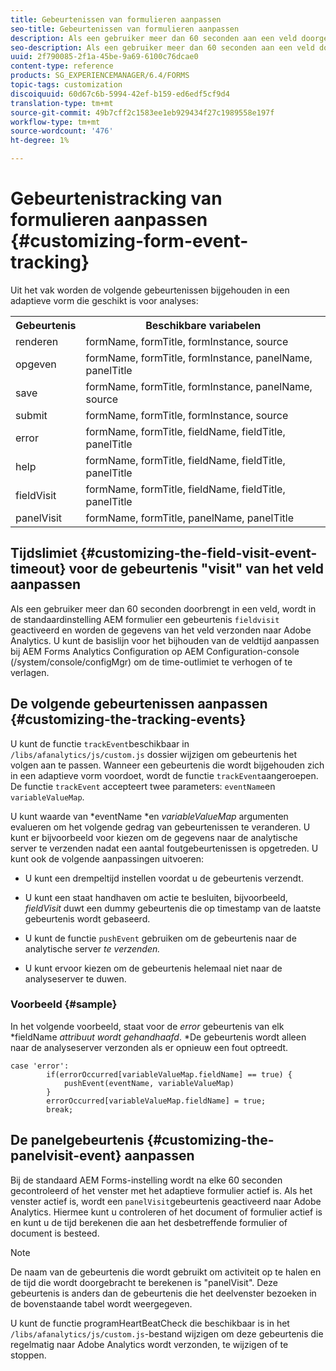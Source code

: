 ```yaml
---
title: Gebeurtenissen van formulieren aanpassen
seo-title: Gebeurtenissen van formulieren aanpassen
description: Als een gebruiker meer dan 60 seconden aan een veld doorgeeft, wordt een veldbezoek-gebeurtenis geactiveerd en worden de gegevens van het veld naar Adobe SiteCatalyst verzonden.
seo-description: Als een gebruiker meer dan 60 seconden aan een veld doorgeeft, wordt een veldbezoek-gebeurtenis geactiveerd en worden de gegevens van het veld naar Adobe SiteCatalyst verzonden.
uuid: 2f790085-2f1a-45be-9a69-6100c76dcae0
content-type: reference
products: SG_EXPERIENCEMANAGER/6.4/FORMS
topic-tags: customization
discoiquuid: 60d67c6b-5994-42ef-b159-ed6edf5cf9d4
translation-type: tm+mt
source-git-commit: 49b7cff2c1583ee1eb929434f27c1989558e197f
workflow-type: tm+mt
source-wordcount: '476'
ht-degree: 1%

---
```



# Gebeurtenistracking van formulieren aanpassen {#customizing-form-event-tracking}

Uit het vak worden de volgende gebeurtenissen bijgehouden in een adaptieve vorm die geschikt is voor analyses:

<table> 
 <tbody> 
  <tr> 
   <th>Gebeurtenis</th> 
   <th>Beschikbare variabelen</th> 
  </tr> 
  <tr> 
   <td>renderen</td> 
   <td>formName, formTitle, formInstance, source</td> 
  </tr> 
  <tr> 
   <td>opgeven</td> 
   <td>formName, formTitle, formInstance, panelName, panelTitle</td> 
  </tr> 
  <tr> 
   <td>save</td> 
   <td>formName, formTitle, formInstance, panelName, source</td> 
  </tr> 
  <tr> 
   <td>submit</td> 
   <td>formName, formTitle, formInstance, source</td> 
  </tr> 
  <tr> 
   <td>error</td> 
   <td>formName, formTitle, fieldName, fieldTitle, panelTitle</td> 
  </tr> 
  <tr> 
   <td>help</td> 
   <td>formName, formTitle, fieldName, fieldTitle, panelTitle</td> 
  </tr> 
  <tr> 
   <td>fieldVisit</td> 
   <td>formName, formTitle, fieldName, fieldTitle, panelTitle<br /> </td> 
  </tr> 
  <tr> 
   <td>panelVisit</td> 
   <td>formName, formTitle, panelName, panelTitle</td> 
  </tr> 
 </tbody> 
</table>

## Tijdslimiet {#customizing-the-field-visit-event-timeout} voor de gebeurtenis &quot;visit&quot; van het veld aanpassen

Als een gebruiker meer dan 60 seconden doorbrengt in een veld, wordt in de standaardinstelling AEM formulier een gebeurtenis `fieldvisit` geactiveerd en worden de gegevens van het veld verzonden naar Adobe Analytics. U kunt de basislijn voor het bijhouden van de veldtijd aanpassen bij AEM Forms Analytics Configuration op AEM Configuration-console (/system/console/configMgr) om de time-outlimiet te verhogen of te verlagen.

## De volgende gebeurtenissen aanpassen {#customizing-the-tracking-events}

U kunt de functie `trackEvent`beschikbaar in `/libs/afanalytics/js/custom.js` dossier wijzigen om gebeurtenis het volgen aan te passen. Wanneer een gebeurtenis die wordt bijgehouden zich in een adaptieve vorm voordoet, wordt de functie `trackEvent`aangeroepen. De functie `trackEvent` accepteert twee parameters: `eventName`en `variableValueMap`.

U kunt waarde van *eventName *en *variableValueMap* argumenten evalueren om het volgende gedrag van gebeurtenissen te veranderen. U kunt er bijvoorbeeld voor kiezen om de gegevens naar de analytische server te verzenden nadat een aantal foutgebeurtenissen is opgetreden. U kunt ook de volgende aanpassingen uitvoeren:

* U kunt een drempeltijd instellen voordat u de gebeurtenis verzendt.
* U kunt een staat handhaven om actie te besluiten, bijvoorbeeld, *fieldVisit* duwt een dummy gebeurtenis die op timestamp van de laatste gebeurtenis wordt gebaseerd.
* U kunt de functie `pushEvent` gebruiken om de gebeurtenis naar de analytische server *te verzenden.*

* U kunt ervoor kiezen om de gebeurtenis helemaal niet naar de analyseserver te duwen.

### Voorbeeld {#sample}

In het volgende voorbeeld, staat voor de *error* gebeurtenis van elk *fieldName *attribuut wordt gehandhaafd*. *De gebeurtenis wordt alleen naar de analyseserver verzonden als er opnieuw een fout optreedt.

```
case 'error':
        if(errorOccurred[variableValueMap.fieldName] == true) {
            pushEvent(eventName, variableValueMap)
        }
        errorOccurred[variableValueMap.fieldName] = true;
        break;
```

## De panelgebeurtenis {#customizing-the-panelvisit-event} aanpassen

Bij de standaard AEM Forms-instelling wordt na elke 60 seconden gecontroleerd of het venster met het adaptieve formulier actief is. Als het venster actief is, wordt een `panelVisit`gebeurtenis geactiveerd naar Adobe Analytics. Hiermee kunt u controleren of het document of formulier actief is en kunt u de tijd berekenen die aan het desbetreffende formulier of document is besteed.

>[!NOTE]
>
>De naam van de gebeurtenis die wordt gebruikt om activiteit op te halen en de tijd die wordt doorgebracht te berekenen is &quot;panelVisit&quot;. Deze gebeurtenis is anders dan de gebeurtenis die het deelvenster bezoeken in de bovenstaande tabel wordt weergegeven.

U kunt de functie programHeartBeatCheck die beschikbaar is in het `/libs/afanalytics/js/custom.js`-bestand wijzigen om deze gebeurtenis die regelmatig naar Adobe Analytics wordt verzonden, te wijzigen of te stoppen.
